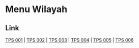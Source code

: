 # Menu Wilayah

## Link

[TPS 001](https://github.com/gigit-pemilu/pemilu-2024-17-bengkulu/tree/main/pilpres/hitung-suara/sub/17-bengkulu/sub/07-lebong/sub/01-lebong-utara/sub/2005-tunggang/sub/001-tps)
 | 
[TPS 002](https://github.com/gigit-pemilu/pemilu-2024-17-bengkulu/tree/main/pilpres/hitung-suara/sub/17-bengkulu/sub/07-lebong/sub/01-lebong-utara/sub/2005-tunggang/sub/002-tps)
 | 
[TPS 003](https://github.com/gigit-pemilu/pemilu-2024-17-bengkulu/tree/main/pilpres/hitung-suara/sub/17-bengkulu/sub/07-lebong/sub/01-lebong-utara/sub/2005-tunggang/sub/003-tps)
 | 
[TPS 004](https://github.com/gigit-pemilu/pemilu-2024-17-bengkulu/tree/main/pilpres/hitung-suara/sub/17-bengkulu/sub/07-lebong/sub/01-lebong-utara/sub/2005-tunggang/sub/004-tps)
 | 
[TPS 005](https://github.com/gigit-pemilu/pemilu-2024-17-bengkulu/tree/main/pilpres/hitung-suara/sub/17-bengkulu/sub/07-lebong/sub/01-lebong-utara/sub/2005-tunggang/sub/005-tps)
 | 
[TPS 006](https://github.com/gigit-pemilu/pemilu-2024-17-bengkulu/tree/main/pilpres/hitung-suara/sub/17-bengkulu/sub/07-lebong/sub/01-lebong-utara/sub/2005-tunggang/sub/006-tps)

